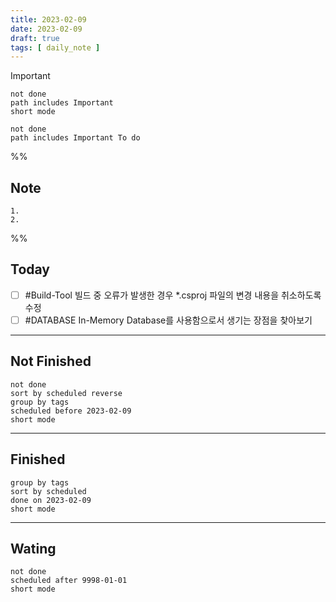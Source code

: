 ```yaml
---
title: 2023-02-09
date: 2023-02-09
draft: true
tags: [ daily_note ]
---
```


> [!important] 
> ```tasks
> not done
> path includes Important
> short mode
> ```

```tasks
not done
path includes Important To do
```

%%
## Note
	1. 
	2. 
 
%%

## Today
- [ ] #Build-Tool 빌드 중 오류가 발생한 경우 \*.csproj 파일의 변경 내용을 취소하도록 수정
- [ ] #DATABASE In-Memory Database를 사용함으로서 생기는 장점을 찾아보기

---
## Not Finished

```tasks
not done
sort by scheduled reverse
group by tags
scheduled before 2023-02-09
short mode
```
---
## Finished
```tasks
group by tags
sort by scheduled
done on 2023-02-09
short mode
```
---
## Wating
```tasks
not done
scheduled after 9998-01-01
short mode
```
